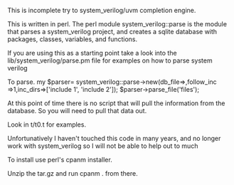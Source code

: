This is incomplete try to system_verilog/uvm completion engine.  

This is written in perl.
The perl module system_verilog::parse is the module that parses a system_verilog project, and creates a sqlite database with packages, classes, variables, and functions.

If you are using this as a starting point take a look into the lib/system_verilog/parse.pm file for examples on how to parse system verilog


To parse. my $parser= system_verilog::parse->new(db_file=><location of database>,follow_inc =>1,inc_dirs=>['include 1', 'include 2']);
$parser->parse_file('files');

At this point of time there is no script that will pull the information from the database. So you will need to pull that data out.

Look in t/t0.t for examples.

Unfortunatively I haven't touched this code in many years, and no longer work with system_verilog so I will not be able to help out to much

To install use perl's cpanm installer.

Unzip the tar.gz and run cpanm . from there.  


